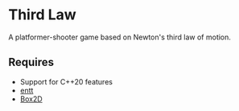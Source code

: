 # Third Law

A platformer-shooter game based on Newton's third law of motion.

Requires
--------
- Support for C++20 features
- [entt](https://github.com/skypjack/entt)
- [Box2D](https://github.com/erincatto/Box2D)
